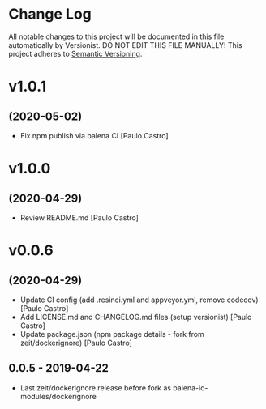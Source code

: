 # Change Log

All notable changes to this project will be documented in this file
automatically by Versionist. DO NOT EDIT THIS FILE MANUALLY!
This project adheres to [Semantic Versioning](http://semver.org/).

# v1.0.1
## (2020-05-02)

* Fix npm publish via balena CI [Paulo Castro]

# v1.0.0
## (2020-04-29)

* Review README.md [Paulo Castro]

# v0.0.6
## (2020-04-29)

* Update CI config (add .resinci.yml and appveyor.yml, remove codecov) [Paulo Castro]
* Add LICENSE.md and CHANGELOG.md files (setup versionist) [Paulo Castro]
* Update package.json (npm package details - fork from zeit/dockerignore) [Paulo Castro]

## 0.0.5 - 2019-04-22

* Last zeit/dockerignore release before fork as balena-io-modules/dockerignore
